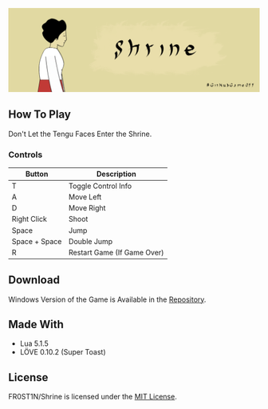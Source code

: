 ![alt text](https://github.com/FR0ST1N/Shrine/blob/master/banner.png "Shrine")

## How To Play

Don't Let the Tengu Faces Enter the Shrine.

### Controls

| Button  | Description |
| ------------- | ------------- |
| T | Toggle Control Info  |
| A  | Move Left  |
| D  | Move Right  |
| Right Click  | Shoot  |
| Space  | Jump  |
| Space + Space  | Double Jump  |
| R  | Restart Game (If Game Over)  |

## Download

Windows Version of the Game is Available in the [Repository](https://github.com/FR0ST1N/Shrine/tree/master/Windows).

## Made With

* Lua 5.1.5
* LÖVE 0.10.2 (Super Toast)

## License

FR0ST1N/Shrine is licensed under the [MIT License](https://github.com/FR0ST1N/Shrine/blob/master/LICENSE).
